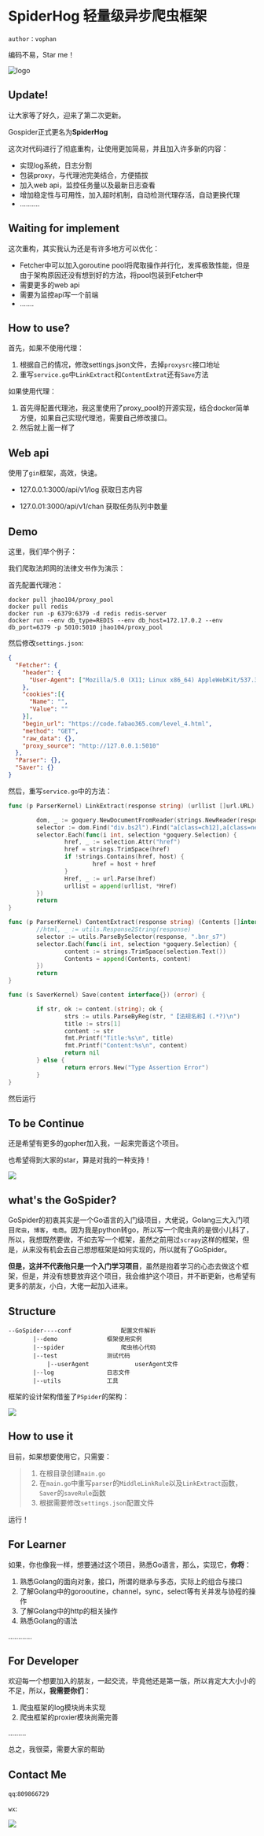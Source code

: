 # SpiderHog 轻量级异步爬虫框架
`author：vophan`

编码不易，Star me！

![logo](https://github.com/skyf0cker/SpiderHog/blob/master/logo.jpeg?raw=true)

## Update!

让大家等了好久，迎来了第二次更新。

Gospider正式更名为**SpiderHog**

这次对代码进行了彻底重构，让使用更加简易，并且加入许多新的内容：

- 实现log系统，日志分割
- 包装proxy，与代理池完美结合，方便插拔
- 加入web api，监控任务量以及最新日志查看
- 增加稳定性与可用性，加入超时机制，自动检测代理存活，自动更换代理
- ..........

## Waiting for implement

这次重构，其实我认为还是有许多地方可以优化：

- Fetcher中可以加入goroutine pool将爬取操作并行化，发挥极致性能，但是由于架构原因还没有想到好的方法，将pool包装到Fetcher中
- 需要更多的web api
- 需要为监控api写一个前端
- .......



## How to use?

首先，如果不使用代理：

1. 根据自己的情况，修改settings.json文件，去掉`proxysrc`接口地址
2. 重写`service.go`中`LinkExtract`和`ContentExtrat`还有`Save`方法

如果使用代理：

1. 首先得配置代理池，我这里使用了proxy_pool的开源实现，结合docker简单方便，如果自己实现代理池，需要自己修改接口。
2. 然后就上面一样了



## Web api

使用了`gin`框架，高效，快速。

- 127.0.0.1:3000/api/v1/log 获取日志内容

- 127.0.01:3000/api/v1/chan 获取任务队列中数量

## Demo

这里，我们举个例子：

我们爬取法邦网的法律文书作为演示：

首先配置代理池：

```shell
docker pull jhao104/proxy_pool
docker pull redis
docker run -p 6379:6379 -d redis redis-server
docker run --env db_type=REDIS --env db_host=172.17.0.2 --env db_port=6379 -p 5010:5010 jhao104/proxy_pool
```

然后修改`settings.json`:

```json
{
  "Fetcher": {
    "header": {
      "User-Agent": ["Mozilla/5.0 (X11; Linux x86_64) AppleWebKit/537.36 (KHTML, like Gecko) Ubuntu Chromium/76.0.3809.100 Chrome/76.0.3809.100 Safari/537.36"]
    },
    "cookies":[{
      "Name": "",
      "Value": ""
    }],
    "begin_url": "https://code.fabao365.com/level_4.html",
    "method": "GET",
    "raw_data": {},
    "proxy_source": "http://127.0.0.1:5010"
  },
  "Parser": {},
  "Saver": {}
}

```

然后，重写`service.go`中的方法：

```go
func (p ParserKernel) LinkExtract(response string) (urllist []url.URL) {

        dom, _ := goquery.NewDocumentFromReader(strings.NewReader(response))
        selector := dom.Find("div.bs2l").Find("a[class=ch12],a[class=next]")
        selector.Each(func(i int, selection *goquery.Selection) {
                href, _ := selection.Attr("href")
                href = strings.TrimSpace(href)
                if !strings.Contains(href, host) {
                        href = host + href
                }
                Href, _ := url.Parse(href)
                urllist = append(urllist, *Href)
        })
        return
}

func (p ParserKernel) ContentExtract(response string) (Contents []interface{}) {
        //html, _ := utils.Response2String(response)
        selector := utils.ParseBySelector(response, ".bnr_s7")
        selector.Each(func(i int, selection *goquery.Selection) {
                content := strings.TrimSpace(selection.Text())
                Contents = append(Contents, content)
        })
        return
}

func (s SaverKernel) Save(content interface{}) (error) {

        if str, ok := content.(string); ok {
                strs := utils.ParseByReg(str, "【法规名称】(.*?)\n")
                title := strs[1]
                content := str
                fmt.Printf("Title:%s\n", title)
                fmt.Printf("Content:%s\n", content)
                return nil
        } else {
                return errors.New("Type Assertion Error")
        }
}

```

然后运行

## To be Continue

还是希望有更多的gopher加入我，一起来完善这个项目。

也希望得到大家的star，算是对我的一种支持！

![](https://upload-images.jianshu.io/upload_images/15885453-5cf10fcf339a87fc.png?imageMogr2/auto-orient/strip|imageView2/2/w/1037/format/webp)



## what's the GoSpider?

GoSpider的初衷其实是一个Go语言的入门级项目，大佬说，Golang三大入门项目`爬虫`，`博客`，`电商`。因为我是python转go，所以写一个爬虫真的是很小儿科了，所以，我想既然要做，不如去写一个框架，虽然之前用过`scrapy`这样的框架，但是，从来没有机会去自己想想框架是如何实现的，所以就有了GoSpider。

**但是，这并不代表他只是一个入门学习项目**，虽然是抱着学习的心态去做这个框架，但是，并没有想要放弃这个项目，我会维护这个项目，并不断更新，也希望有更多的朋友，小白，大佬一起加入进来。

## Structure

```
--GoSpider----conf				配置文件解析
	   |--demo				框架使用实例
  	   |--spider				爬虫核心代码
	   |--test				测试代码
           |--userAgent				userAgent文件
	   |--log				日志文件
	   |--utils				工具
```

框架的设计架构借鉴了`PSpider`的架构：

![](https://raw.githubusercontent.com/xianhu/PSpider/master/procedure.png)

## How to use it

目前，如果想要使用它，只需要：

> 1. 在根目录创建`main.go`
> 2. 在`main.go`中重写`parser`的`MiddleLinkRule`以及`LinkExtract`函数，`Saver`的`saveRule`函数
> 3. 根据需要修改`settings.json`配置文件

运行！

## For Learner

如果，你也像我一样，想要通过这个项目，熟悉Go语言，那么，实现它，**你将**：

1. 熟悉Golang的面向对象，接口，所谓的继承与多态，实际上的组合与接口
2. 了解Golang中的gorooutine，channel，sync，select等有关并发与协程的操作
3. 了解Golang中的http的相关操作
4. 熟悉Golang的语法

............

## For Developer

欢迎每一个想要加入的朋友，一起交流，毕竟他还是第一版，所以肯定大大小小的不足，所以，**我需要你们**：

1. 爬虫框架的log模块尚未实现
2. 爬虫框架的proxier模块尚需完善

.........

总之，我很菜，需要大家的帮助

## Contact Me

`qq`:`809866729`

`wx`:

![](https://raw.githubusercontent.com/skyf0cker/NumPy100/master/qrcode.png)
